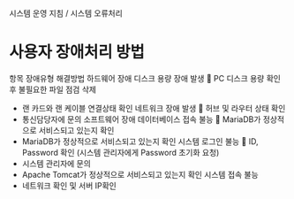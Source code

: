 <!--breadcrumb:시스템 운영 지침 / 시스템 오류처리--><span class="md-breadcrumb">시스템 운영 지침 / 시스템 오류처리</span>
# 사용자 장애처리 방법

항목 장애유형 해결방법
하드웨어 장애 디스크 용량 장애 발생  PC 디스크 용량 확인 후 불필요한 파일 점검 삭제
- 랜 카드와 랜 케이블 연결상태 확인
네트워크 장애 발생  허브 및 라우터 상태 확인
- 통신담당자에 문의
소프트웨어 장애 데이터베이스 접속 불능  MariaDB가 정상적으로 서비스되고 있는지 확인
- MariaDB가 정상적으로 서비스되고 있는지 확인
시스템 로그인 불능  ID, Password 확인 (시스템 관리자에게 Password 초기화 요청)
- 시스템 관리자에 문의
- Apache Tomcat가 정상적으로 서비스되고 있는지 확인
시스템 접속 불능
- 네트워크 확인 및 서버 IP확인
